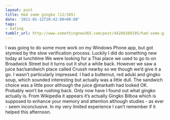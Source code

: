 ```yaml
---
layout: post
title: Had some gingko (12/365)
date: '2011-01-12T20:42:00+00:00'
tags:
- eating
tumblr_url: http://www.somethingnew365.com/post/44289260195/had-some-gingko-12365
---
```

I was going to do some more work on my Windows Phone app, but got stymied by the slow verification process. Luckily I did do something new today at lunchtime
We were looking for a Thai place we used to go to on Broadwick Street but it turns out it shut a while back. However we saw a juice bar/sandwich place called Crussh nearby so we though we’d give it a go.
I wasn’t particularly impressed. I had a butternut, red aduki and gingko soup, which sounded interesting but actually was a little dull. The sandwich choice was a little poor although the juice @markath had looked OK. Probably won’t be rushing back.
Only now have I found out what gingko actually is. From Wikipedia it appears it’s actually Gingko Bilboa which is supposed to enhance your memory and attention although studies - as ever - seem inconclusive. In my very limited experience I can’t remember if it helped this afternoon.
